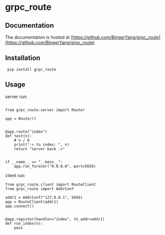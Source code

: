 # grpc_route

## Documentation
The documentation is hosted at [https://github.com/BingerYang/grpc_route](https://github.com/BingerYang/grpc_route)

## Installation
```shell
 pip install grpc_route
```
## Usage
server run:
```

from grpc_route.server import Router

app = Router()


@app.route("index")
def test(n):
    # n / 0
    print("-> to index: ", n)
    return "server back ->"


if __name__ == "__main__":
    app.run_forever("0.0.0.0", port=5656)
```
   
client run:
```
from grpc_route.client import RouteClient
from grpc_route import AddrConf

addr1 = AddrConf("127.0.0.1", 5656)
app = RouteClient(addr1)
app.connect()


@app.register(handler="index", to_addr=addr1)
def run_index(n):
    pass
```